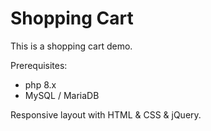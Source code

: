 # Shopping Cart

This is a shopping cart demo.

Prerequisites:
- php 8.x
- MySQL / MariaDB

Responsive layout with HTML & CSS & jQuery.
